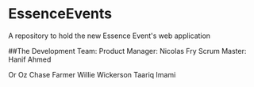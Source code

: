 # EssenceEvents
A repository to hold the new Essence Event's web application

##The Development Team:
Product Manager: Nicolas Fry
Scrum Master: Hanif Ahmed

Or Oz
Chase Farmer
Willie Wickerson
Taariq Imami

